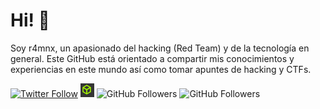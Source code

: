 # Hi! 👋
Soy r4mnx, un apasionado del hacking (Red Team) y de la tecnología en general. Este GitHub está orientado a compartir mis conocimientos y experiencias en este mundo así como tomar apuntes de hacking y CTFs.

[![Twitter Follow](https://img.shields.io/twitter/follow/r4mnx?style=social)](https://twitter.com/r4mnxNET)
[![HTB](https://raw.githubusercontent.com/r4mnx/r4mnx/main/Images/LogoHTB.png)](https://app.hackthebox.com/profile/788855)
![GitHub Followers](https://img.shields.io/github/followers/r4mnx?style=social)
![GitHub Followers](https://img.shields.io/github/stars/r4mnx?style=social)
